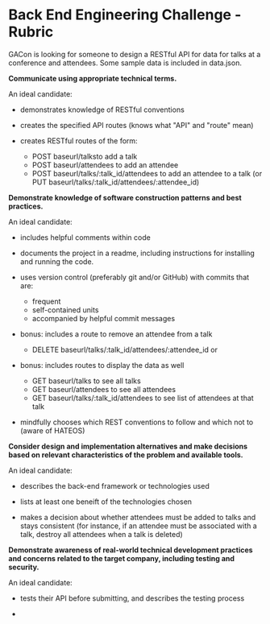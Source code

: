 # Back End Engineering Challenge - Rubric

GACon is looking for someone to design a RESTful API for data for talks at a conference and attendees. Some sample data is included in data.json.


**Communicate using appropriate technical terms.**   


An ideal candidate:

  - demonstrates knowledge of RESTful conventions

  - creates the specified API routes (knows what "API" and "route" mean)

  - creates RESTful routes of the form:

  	- POST baseurl/talksto add a talk  
  	- POST baseurl/attendees to add an attendee  
  	- POST baseurl/talks/:talk_id/attendees to add an attendee to a talk (or PUT baseurl/talks/:talk_id/attendees/:attendee_id)  




**Demonstrate knowledge of software construction patterns and best practices.**


An ideal candidate:

  - includes helpful comments within code

  - documents the project in a readme, including instructions for installing and running the code.

  - uses version control (preferably git and/or GitHub) with commits that are:  
    - frequent   
    - self-contained units  
    - accompanied by helpful commit messages  

  - bonus: includes a route to remove an attendee from a talk

  	- DELETE baseurl/talks/:talk_id/attendees/:attendee_id or 

  - bonus: includes routes to display the data as well

  	- GET baseurl/talks to see all talks  
  	- GET baseurl/attendees to see all attendees  
  	- GET baseurl/talks/:talk_id/attendees to see list of attendees at that talk  

  - mindfully chooses which REST conventions to follow and which not to (aware of HATEOS)  

**Consider design and implementation alternatives and make decisions based on relevant characteristics of the problem and available tools.**

An ideal candidate:

  - describes the back-end framework or technologies used  

  - lists at least one beneift of the technologies chosen  

  - makes a decision about whether attendees must be added to talks and stays consistent (for instance, if an attendee must be associated with a talk, destroy all attendees when a talk is deleted)  

**Demonstrate awareness of real-world technical development practices and concerns related to the target company, including testing and security.**

An ideal candidate:

  - tests their API before submitting, and describes the testing process

  - 
